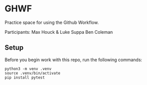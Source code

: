 
# GHWF

Practice space for using the Github Workflow.

Participants: Max Houck & Luke Suppa
Ben Coleman


## Setup

Before you begin work with this repo, run the following commands:

```
python3 -m venv .venv
source .venv/bin/activate
pip install pytest
```
